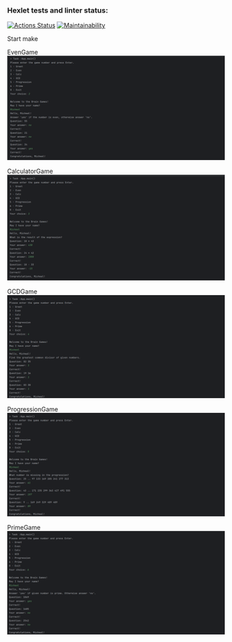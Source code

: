 ### Hexlet tests and linter status:
[![Actions Status](https://github.com/MihailGit87/java-project-61/workflows/hexlet-check/badge.svg)](https://github.com/MihailGit87/java-project-61/actions)
[![Maintainability](https://api.codeclimate.com/v1/badges/bc953fb0ab378995dab3/maintainability)](https://codeclimate.com/github/MihailGit87/java-project-61)

Start
make



EvenGame
![Even](https://github.com/MihailGit87/hexlet-git/blob/main/EvenGameScreen.png)

CalculatorGame
![Calc](https://github.com/MihailGit87/hexlet-git/blob/main/CalcGameScreen.png)

GCDGame
![GCD](https://github.com/MihailGit87/hexlet-git/blob/main/GCDGameScreen.png)

ProgressionGame
![Progression](https://github.com/MihailGit87/hexlet-git/blob/main/ProgressionGameScreen.png)

PrimeGame
![Prime](https://github.com/MihailGit87/hexlet-git/blob/main/PrimeGameScreen.png)

